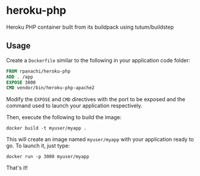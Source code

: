 heroku-php
===============

Heroku PHP container built from its buildpack using tutum/buildstep

Usage
-----

Create a `Dockerfile` similar to the following in your application code folder:

```Dockerfile
FROM rpanachi/heroku-php
ADD . /app
EXPOSE 3000
CMD vendor/bin/heroku-php-apache2
```

Modify the `EXPOSE` and `CMD` directives with the port to be exposed and the command
used to launch your application respectively.

Then, execute the following to build the image:

	docker build -t myuser/myapp .

This will create an image named `myuser/myapp` with your application ready to go.
To launch it, just type:

	docker run -p 3000 myuser/myapp

That's it!
